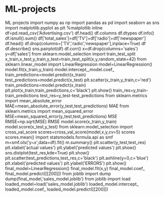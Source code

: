 # ML-projects
ML projects
import numpy as np
import pandas as pd
import seaborn as sns
import matplotlib.pyplot as plt
%matplotlib inline
df=pd.read_csv('Advertising.csv')
df.head()
df.columns
df.dtypes
df.info()
df.isnull().sum()
df['total_sales']=df['TV']+df['radio']+df['newspaper']
df.head()
df.drop(columns=['TV','radio','newspaper'],inplace=True)
df
df.describe()
sns.pairplot(df)
df.corr()
x=df.drop(columns='sales')
y=df['sales']
from sklearn.model_selection import train_test_split
x_train,x_test,y_train,y_test=train_test_split(x,y,random_state=42)
from sklearn.linear_model import LinearRegression
model=LinearRegression()
model.fit(x_train,y_train)
model.intercept_,model.coef_
train_predictions=model.predict(x_train)
test_predictions=model.predict(x_test)
plt.scatter(x_train,y_train,c='red')
train_predictions=model.predict(x_train)
plt.plot(x_train,train_predictions,c='black')
plt.show()
train_res=y_train-train_predictions
test_res=y_test-test_predictions
from sklearn.metrics import mean_absolute_error
MAE=mean_absolute_error(y_test,test_predictions)
MAE
from sklearn.metrics import mean_squared_error
MSE=mean_squared_error(y_test,test_predictions)
MSE
RMSE=np.sqrt(MSE)
RMSE
model.score(x_train,y_train)
model.score(x_test,y_test)
from sklearn.model_selection import cross_val_score
scores=cross_val_score(model,x,y,cv=5)
scores
scores.mean()
import statsmodels.formula.api as smf
m=smf.ols('y~x',data=df).fit()
m.summary()
plt.scatter(y_test,test_res)
plt.xlabel('actual values')
plt.ylabel('predicted values')
plt.show()
sns.distplot(test_res,kde=True)
plt.show()
plt.scatter(test_predictions,test_res,c='black')
plt.axhline(y=0,c='blue')
plt.xlabel('predicted values')
plt.ylabel('ERRORS')
plt.show()
final_model=LinearRegression()
final_model.fit(x,y)
final_model.coef_
final_model.predict([[200]])
from joblib import dump
dump(final_model,'sales_model.joblib')
from joblib import load
loaded_model=load('sales_model.joblib')
loaded_model.intercept_
loaded_model.coef_
loaded_model.predict([[200]])
